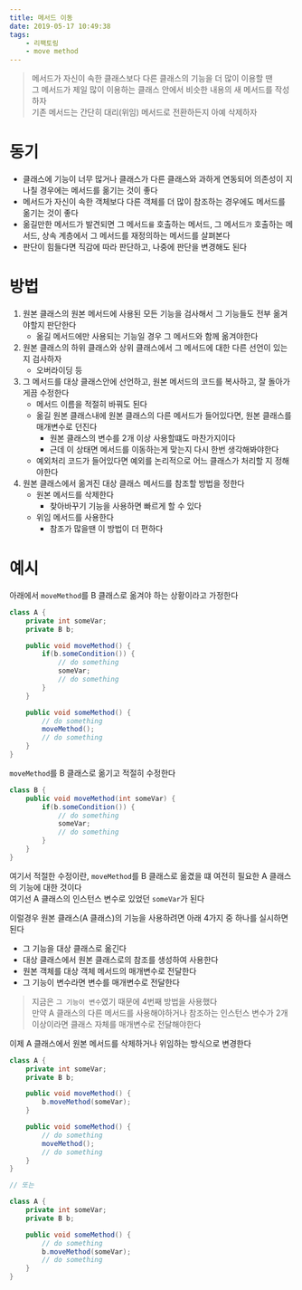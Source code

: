 ```yaml
---
title: 메서드 이동
date: 2019-05-17 10:49:38
tags:
    - 리팩토링
    - move method
---
```


> 메서드가 자신이 속한 클래스보다 다른 클래스의 기능을 더 많이 이용할 땐  
> 그 메서드가 제일 많이 이용하는 클래스 안에서 비슷한 내용의 새 메서드를 작성하자  
> 기존 메서드는 간단히 대리(위임) 메서드로 전환하든지 아예 삭제하자  

# 동기
- 클래스에 기능이 너무 많거나 클래스가 다른 클래스와 과하게 연동되어 의존성이 지나칠 경우에는 메서드를 옮기는 것이 좋다
- 메서드가 자신이 속한 객체보다 다른 객체를 더 많이 참조하는 경우에도 메서드를 옮기는 것이 좋다
- 옮길만한 메서드가 발견되면 그 메서드`를` 호출하는 메서드, 그 메서드`가` 호출하는 메서드, 상속 계층에서 그 메서드를 재정의하는 메서드를 살펴본다
- 판단이 힘들다면 직감에 따라 판단하고, 나중에 판단을 변경해도 된다

# 방법
1. 원본 클래스의 원본 메서드에 사용된 모든 기능을 검사해서 그 기능들도 전부 옮겨야할지 판단한다
    - 옮길 메서드에만 사용되는 기능일 경우 그 메서드와 함께 옮겨야한다
2. 원본 클래스의 하위 클래스와 상위 클래스에서 그 메서드에 대한 다른 선언이 있는지 검사하자
    - 오버라이딩 등
3. 그 메서드를 대상 클래스안에 선언하고, 원본 메서드의 코드를 복사하고, 잘 돌아가게끔 수정한다
    - 메서드 이름을 적절히 바꿔도 된다
    - 옮길 원본 클래스내에 원본 클래스의 다른 메서드가 들어있다면, 원본 클래스를 매개변수로 던진다
        - 원본 클래스의 변수를 2개 이상 사용할떄도 마찬가지이다
        - 근데 이 상태면 메서드를 이동하는게 맞는지 다시 한번 생각해봐야한다
    - 예외처리 코드가 들어있다면 예외를 논리적으로 어느 클래스가 처리할 지 정해야한다
4. 원본 클래스에서 옮겨진 대상 클래스 메서드를 참조할 방법을 정한다
    - 원본 메서드를 삭제한다
        - 찾아바꾸기 기능을 사용하면 빠르게 할 수 있다
    - 위임 메서드를 사용한다
        - 참조가 많을땐 이 방법이 더 편하다

# 예시
아래에서 `moveMethod`를 B 클래스로 옮겨야 하는 상황이라고 가정한다  
```java
class A {
    private int someVar;
    private B b;

    public void moveMethod() {
        if(b.someCondition()) {
            // do something
            someVar;
            // do something
        }
    }

    public void someMethod() {
        // do something
        moveMethod();
        // do something
    }
}
```

`moveMethod`를 B 클래스로 옮기고 적절히 수정한다  
```java
class B {
    public void moveMethod(int someVar) {
        if(b.someCondition()) {
            // do something
            someVar;
            // do something
        }
    }
}
```
여기서 적절한 수정이란, `moveMethod`를 B 클래스로 옮겼을 떄 여전히 필요한 A 클래스의 기능에 대한 것이다  
여기선 A 클래스의 인스턴스 변수로 있었던 `someVar`가 된다  

이럴경우 원본 클래스(A 클래스)의 기능을 사용하려면 아래 4가지 중 하나를 실시하면 된다
- 그 기능을 대상 클래스로 옮긴다
- 대상 클래스에서 원본 클래스로의 참조를 생성하여 사용한다
- 원본 객체를 대상 객체 메서드의 매개변수로 전달한다
- 그 기능이 변수라면 변수를 매개변수로 전달한다
> 지금은 `그 기능이 변수`였기 때문에 4번째 방법을 사용했다  
> 만약 A 클래스의 다른 메서드를 사용해야하거나 참조하는 인스턴스 변수가 2개 이상이라면 클래스 자체를 매개변수로 전달해야한다  

이제 A 클래스에서 원본 메서드를 삭제하거나 위임하는 방식으로 변경한다  
```java
class A {
    private int someVar;
    private B b;

    public void moveMethod() {
        b.moveMethod(someVar);
    }

    public void someMethod() {
        // do something
        moveMethod();
        // do something
    }
}

// 또는 

class A {
    private int someVar;
    private B b;

    public void someMethod() {
        // do something
        b.moveMethod(someVar);
        // do something
    }
}
```

<!-- more -->